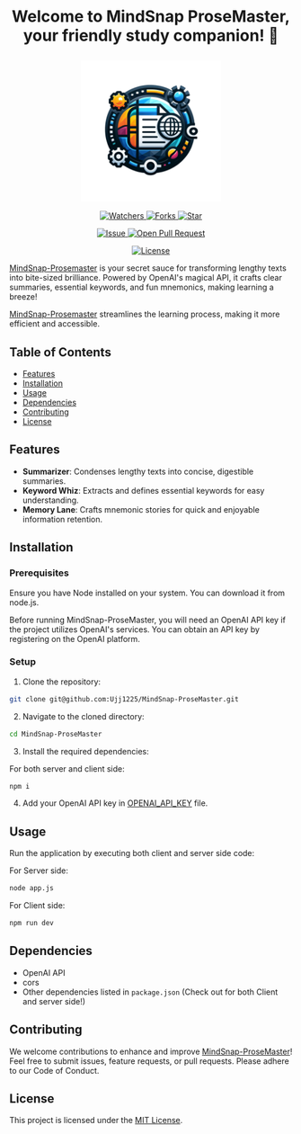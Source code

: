 # <p align="center">Welcome to MindSnap ProseMaster, your friendly study companion! 🚀</p>

<p align="center">
    <img src="./mindSnap.png" width=250 height=250 />
</p>

<p align="center">
    <p align="center">
        <a href="https://github.com/Ujj1225/MindSnap-ProseMaster" target="blank">
            <img src="https://img.shields.io/github/watchers/Ujj1225/MindSnap-ProseMaster?style=for-the-badge&logo=appveyor" alt="Watchers"/>
        </a>
        <a href="https://github.com/Ujj1225/MindSnap-ProseMaster/fork" target="blank">
            <img src="https://img.shields.io/github/forks/SusheelThapa/C-DOTS?style=for-the-badge&logo=appveyor" alt="Forks"/>
        </a>
        <a href="https://github.com/Ujj1225/MindSnap-ProseMaster/stargazers" target="blank">
            <img src="https://img.shields.io/github/stars/Ujj1225/MindSnap-ProseMaster?style=for-the-badge&logo=appveyor" alt="Star"/>
        </a>
    </p>
    <p align="center">
        <a href="https://github.com/Ujj1225/MindSnap-ProseMaster/issues" target="blank">
            <img src="https://img.shields.io/github/issues/Ujj1225/MindSnap-ProseMaster.svg?style=for-the-badge&logo=appveyor" alt="Issue"/>
        </a>
        <a href="https://github.com/Ujj1225/MindSnap-ProseMaster/pulls" target="blank">
            <img src="https://img.shields.io/github/issues-pr/Ujj1225/MindSnap-ProseMaster.svg?style=for-the-badge&logo=appveyor" alt="Open Pull Request"/>
        </a>
    </p>
    <p align="center">
        <a href="https://github.com/Ujj1225/MindSnap-ProseMaster/blob/master/LICENSE" target="blank">
            <img src="https://img.shields.io/github/license/Ujj1225/MindSnap-ProseMaster?style=for-the-badge&logo=appveyor" alt="License" />
        </a>
    </p>
</p>

[MindSnap-Prosemaster](https://github.com/Ujj1225/MindSnap-ProseMaster) is your secret sauce for transforming lengthy texts into bite-sized brilliance. Powered by OpenAI's magical API, it crafts clear summaries, essential keywords, and fun mnemonics, making learning a breeze!

[MindSnap-Prosemaster](https://github.com/Ujj1225/MindSnap-ProseMaster) streamlines the learning process, making it more efficient and accessible.

## Table of Contents

- [Features](#features)
- [Installation](#installation)
- [Usage](#usage)
- [Dependencies](#dependencies)
- [Contributing](#contributing)
- [License](#license)

## Features

- **Summarizer**: Condenses lengthy texts into concise, digestible summaries.
- **Keyword Whiz**: Extracts and defines essential keywords for easy understanding.
- **Memory Lane**: Crafts mnemonic stories for quick and enjoyable information retention.

## Installation

### Prerequisites

Ensure you have Node installed on your system. You can download it from node.js.

Before running MindSnap-ProseMaster, you will need an OpenAI API key if the project utilizes OpenAI's services. You can obtain an API key by registering on the OpenAI platform.

### Setup

1. Clone the repository:

```bash
git clone git@github.com:Ujj1225/MindSnap-ProseMaster.git
```

2. Navigate to the cloned directory:

```bash
cd MindSnap-ProseMaster
```

3. Install the required dependencies:

For both server and client side:

```bash
npm i
```

4. Add your OpenAI API key in [OPENAI_API_KEY](./server/.env) file.

## Usage

Run the application by executing both client and server side code:

For Server side:

```bash
node app.js
```

For Client side:

```bash
npm run dev
```

## Dependencies

- OpenAI API
- cors
- Other dependencies listed in `package.json` (Check out for both Client and server side!)

## Contributing

We welcome contributions to enhance and improve [MindSnap-ProseMaster](https://github.com/Ujj1225/MindSnap-ProseMaster)! Feel free to submit issues, feature requests, or pull requests. Please adhere to our Code of Conduct.

## License

This project is licensed under the [MIT License](/LICENSE).
